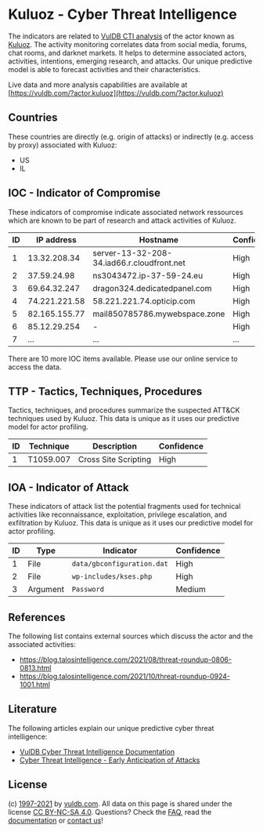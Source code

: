 # Kuluoz - Cyber Threat Intelligence

The indicators are related to [VulDB CTI analysis](https://vuldb.com/?doc.cti) of the actor known as [Kuluoz](https://vuldb.com/?actor.kuluoz). The activity monitoring correlates data from social media, forums, chat rooms, and darknet markets. It helps to determine associated actors, activities, intentions, emerging research, and attacks. Our unique predictive model is able to forecast activities and their characteristics.

Live data and more analysis capabilities are available at [https://vuldb.com/?actor.kuluoz](https://vuldb.com/?actor.kuluoz)

## Countries

These countries are directly (e.g. origin of attacks) or indirectly (e.g. access by proxy) associated with Kuluoz:

* US
* IL

## IOC - Indicator of Compromise

These indicators of compromise indicate associated network ressources which are known to be part of research and attack activities of Kuluoz.

ID | IP address | Hostname | Confidence
-- | ---------- | -------- | ----------
1 | 13.32.208.34 | server-13-32-208-34.iad66.r.cloudfront.net | High
2 | 37.59.24.98 | ns3043472.ip-37-59-24.eu | High
3 | 69.64.32.247 | dragon324.dedicatedpanel.com | High
4 | 74.221.221.58 | 58.221.221.74.opticip.com | High
5 | 82.165.155.77 | mail850785786.mywebspace.zone | High
6 | 85.12.29.254 | - | High
7 | ... | ... | ...

There are 10 more IOC items available. Please use our online service to access the data.

## TTP - Tactics, Techniques, Procedures

Tactics, techniques, and procedures summarize the suspected ATT&CK techniques used by Kuluoz. This data is unique as it uses our predictive model for actor profiling.

ID | Technique | Description | Confidence
-- | --------- | ----------- | ----------
1 | T1059.007 | Cross Site Scripting | High

## IOA - Indicator of Attack

These indicators of attack list the potential fragments used for technical activities like reconnaissance, exploitation, privilege escalation, and exfiltration by Kuluoz. This data is unique as it uses our predictive model for actor profiling.

ID | Type | Indicator | Confidence
-- | ---- | --------- | ----------
1 | File | `data/gbconfiguration.dat` | High
2 | File | `wp-includes/kses.php` | High
3 | Argument | `Password` | Medium

## References

The following list contains external sources which discuss the actor and the associated activities:

* https://blog.talosintelligence.com/2021/08/threat-roundup-0806-0813.html
* https://blog.talosintelligence.com/2021/10/threat-roundup-0924-1001.html

## Literature

The following articles explain our unique predictive cyber threat intelligence:

* [VulDB Cyber Threat Intelligence Documentation](https://vuldb.com/?doc.cti)
* [Cyber Threat Intelligence - Early Anticipation of Attacks](https://www.scip.ch/en/?labs.20201022)

## License

(c) [1997-2021](https://vuldb.com/?doc.changelog) by [vuldb.com](https://vuldb.com/?doc.about). All data on this page is shared under the license [CC BY-NC-SA 4.0](https://creativecommons.org/licenses/by-nc-sa/4.0/). Questions? Check the [FAQ](https://vuldb.com/?doc.faq), read the [documentation](https://vuldb.com/?doc) or [contact us](https://vuldb.com/?contact)!
